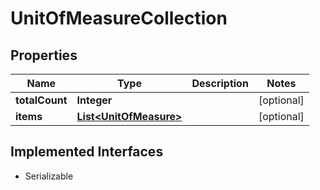 

# UnitOfMeasureCollection


## Properties

| Name | Type | Description | Notes |
|------------ | ------------- | ------------- | -------------|
|**totalCount** | **Integer** |  |  [optional] |
|**items** | [**List&lt;UnitOfMeasure&gt;**](UnitOfMeasure.md) |  |  [optional] |


## Implemented Interfaces

* Serializable


